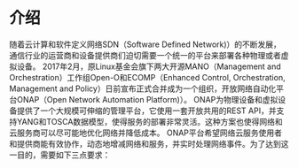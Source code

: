 # 介绍
随着云计算和软件定义网络SDN（Software Defined Network)）的不断发展，通信行业的运营商和设备提供商们迫切需要一个统一的平台来部署各种物理或者虚拟设备。
2017年2月，原Linux基金会旗下两大开源MANO（Management and Orchestration）工作组Open-O和ECOMP（Enhanced Control, Orchestration, Management and Policy）日前宣布正式合并成为一个组织，开放网络自动化平台ONAP（Open Network Automation Platform)）。
ONAP为物理设备和虚拟设备提供了一个大规模可伸缩的管理平台，它使用一套开放共用的REST API，并支持YANG和TOSCA数据模型，使得服务的部署非常灵活。这种方案也使得网络和云服务商可以尽可能地优化网络并降低成本。
ONAP平台希望网络云服务使用者和提供商能有效协作，动态地增减网络和服务，并实时处理网络事件。为了达到这一目的，需要如下三点要求：
